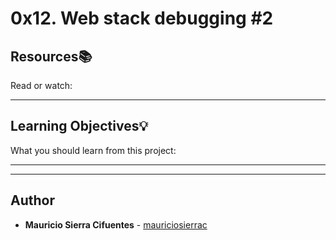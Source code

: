 # 0x12. Web stack debugging #2

## Resources:books:
Read or watch:

---
## Learning Objectives:bulb:
What you should learn from this project:

---
---

## Author
* **Mauricio Sierra Cifuentes** - [mauriciosierrac](https://github.com/mauriciosierrac)